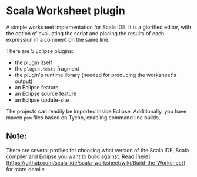 Scala Worksheet plugin
===================

A simple worksheet implementation for Scala IDE. It is a glorified editor, with
the option of evaluating the script and placing the results of each expression in
a comment on the same line.

There are 5 Eclipse plugins:

* the plugin itself
* the `plugin.tests` fragment
* the plugin's runtime library (needed for producing the worksheet's output)
* an Eclipse feature
* an Eclipse source feature
* an Eclipse update-site

The projects can readily be imported inside Eclipse. Additionally, you have maven `pom` files
based on Tycho, enabling command line builds.

## Note:

There are several profiles for choosing what version of the Scala IDE, Scala compiler and Eclipse 
you want to build against. Read [here][https://github.com/scala-ide/scala-worksheet/wiki/Build-the-Worksheet] 
for more details.